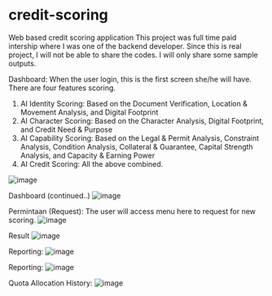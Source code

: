 # credit-scoring
Web based credit scoring application
This project was full time paid intership where I was one of the backend developer.
Since this is real project, I will not be able to share the codes. I will only share some sample outputs.

Dashboard: When the user login, this is the first screen she/he will have. There are four features scoring.
1) AI Identity Scoring: Based on the Document Verification, Location & Movement Analysis, and Digital Footprint
2) AI Character Scoring: Based on the Character Analysis, Digital Footprint, and Credit Need & Purpose
3) AI Capability Scoring: Based on the Legal & Permit Analysis, Constraint Analysis, Condition Analysis, Collateral & Guarantee, Capital Strength Analysis, and Capacity & Earning Power
4) AI Credit Scoring: All the above combined.
   
![image](https://github.com/mahdiwf/credit-scoring/assets/163992115/52ebc5a1-8564-48ef-9f4f-01f438615439)

Dashboard (continued..)
![image](https://github.com/mahdiwf/credit-scoring/assets/163992115/86f99ae1-a8a4-49ed-a760-74cbc7c78171)

Permintaan (Request): The user will access menu here to request for new scoring.
![image](https://github.com/mahdiwf/credit-scoring/assets/163992115/9b59c1d6-edd0-4d89-969b-fbcbfce27a2a)

Result
![image](https://github.com/mahdiwf/credit-scoring/assets/163992115/c463cb50-9ca2-49b3-873a-dc1cac999670)

Reporting:
![image](https://github.com/mahdiwf/credit-scoring/assets/163992115/6ef61e0f-7ffe-4030-a8e4-c98f9475caea)

Reporting:
![image](https://github.com/mahdiwf/credit-scoring/assets/163992115/7816bc71-0a8c-4091-9b74-2cbbe808eb8a)

Quota Allocation History:
![image](https://github.com/mahdiwf/credit-scoring/assets/163992115/f8691365-83b1-4437-9aa6-aa0cf3c19c65)
